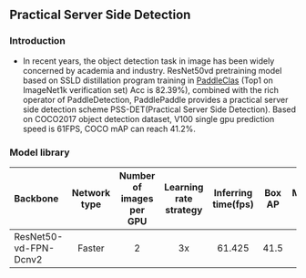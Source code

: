 ## Practical Server Side Detection

### Introduction

* In recent years, the object detection task in image has been widely concerned by academia and industry. ResNet50vd pretraining model based on SSLD distillation program training in [PaddleClas](https://github.com/PaddlePaddle/PaddleClas) (Top1 on ImageNet1k verification set) Acc is 82.39%), combined with the rich operator of PaddleDetection, PaddlePaddle provides a practical server side detection scheme PSS-DET(Practical Server Side Detection). Based on COCO2017 object detection dataset, V100 single gpu prediction speed is 61FPS, COCO mAP can reach 41.2%.


### Model library

| Backbone              | Network type | Number of images per GPU | Learning rate strategy | Inferring time(fps) | Box AP | Mask AP |                                      Download                                       |                                                           Configuration File                                                            |
| :-------------------- | :----------: | :----------------------: | :--------------------: | :-----------------: | :----: | :-----: | :---------------------------------------------------------------------------------: | :-------------------------------------------------------------------------------------------------------------------------------------: |
| ResNet50-vd-FPN-Dcnv2 |    Faster    |            2             |           3x           |       61.425        |  41.5  |    -    | [link](https://paddledet.bj.bcebos.com/models/faster_rcnn_enhance_3x_coco.pdparams) | [Configuration File](https://github.com/PaddlePaddle/PaddleDetection/tree/develop/configs/rcnn_enhance/faster_rcnn_enhance_3x_coco.yml) |
